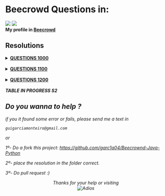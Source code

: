 # Beecrowd Questions in:
[![](https://img.shields.io/badge/Java-ED8B00?style=for-the-badge&logo=openjdk&logoColor=white)]() [![](https://img.shields.io/badge/Python-14354C?style=for-the-badge&logo=python&logoColor=white)]()
<Strong> <br>
My profile in [Beecrowd](https://www.beecrowd.com.br/judge/pt/profile/788313)

## Resolutions
<details>
    <summary><u>QUESTIONS 1000</u></summary>
    </br>
    <div align="left">
        <table border="1">
            <tr>
                <td> Questions</td>
                <td width="150">
                    <img src ="https://cdn-icons-png.flaticon.com/512/5968/5968282.png" alt ="Java">
                </td>
                <td width="150">
                <img src ="https://cdn4.iconfinder.com/data/icons/logos-and-brands/512/267_Python_logo-512.png" alt ="Python">
                </td>
            </tr>
            <tr>
                <td>1001</td >
                <td>
                    <a href="https://github.com/garc1a04/Beecrownd-Java-Python-C/blob/main/Questions-in-Java/1001.java"> <img src ="https://cdn.icon-icons.com/icons2/2406/PNG/512/eye_visible_hide_hidden_show_icon_145988.png"><a\>
                </td>
                <td>
                    <a href=" "> <img src ="https://cdn.icon-icons.com/icons2/2406/PNG/512/eye_slash_visible_hide_hidden_show_icon_145987.png"><a\>
                </td>
            </tr>
            <tr>
                <td>1002</td>
                <td> <a href="https://github.com/garc1a04/Beecrownd-Java-Python-C/blob/main/Questions-in-Java/1002.java"> <img src ="https://cdn.icon-icons.com/icons2/2406/PNG/512/eye_visible_hide_hidden_show_icon_145988.png"><a\></td>
                <td>  <a href="Error"> <img src ="https://cdn.icon-icons.com/icons2/2406/PNG/512/eye_slash_visible_hide_hidden_show_icon_145987.png"><a\></td>
            </tr>
            <tr>
                <td>1003</td >
                <td>
                    <a href="https://github.com/garc1a04/Beecrownd-Java-Python-C/blob/main/Questions-in-Java/1003.java"> <img src ="https://cdn.icon-icons.com/icons2/2406/PNG/512/eye_visible_hide_hidden_show_icon_145988.png"><a\>
                </td>
                <td>
                    <a href=" "> <img src ="https://cdn.icon-icons.com/icons2/2406/PNG/512/eye_slash_visible_hide_hidden_show_icon_145987.png"><a\>
                </td>
            </tr>
        </table>
    </div>
</details>
<br>

<details>
    <summary><u>QUESTIONS 1100</u></summary>
    </br>
    <div align="left">
        <table border="1">
            <tr>
                <td> Questions</td>
                <td width="150">
                    <img src ="https://cdn-icons-png.flaticon.com/512/5968/5968282.png" alt ="Java">
                </td>
                <td width="150">
                <img src ="https://cdn4.iconfinder.com/data/icons/logos-and-brands/512/267_Python_logo-512.png" alt ="Python">
                </td>
            </tr>
            <tr>
                <td>1001</td >
                <td>
                    <a href="https://github.com/garc1a04/Beecrownd-Java-Python-C/blob/main/Questions-in-Java/1001.java"> <img src ="https://cdn.icon-icons.com/icons2/2406/PNG/512/eye_visible_hide_hidden_show_icon_145988.png"><a\>
                </td>
                <td>
                    <a href=" "> <img src ="https://cdn.icon-icons.com/icons2/2406/PNG/512/eye_slash_visible_hide_hidden_show_icon_145987.png"><a\>
                </td>
            </tr>
            <tr>
                <td>1002</td>
                <td> <a href="https://github.com/garc1a04/Beecrownd-Java-Python-C/blob/main/Questions-in-Java/1002.java"> <img src ="https://cdn.icon-icons.com/icons2/2406/PNG/512/eye_visible_hide_hidden_show_icon_145988.png"><a\></td>
                <td>  <a href="Error"> <img src ="https://cdn.icon-icons.com/icons2/2406/PNG/512/eye_slash_visible_hide_hidden_show_icon_145987.png"><a\></td>
            </tr>
            <tr>
                <td>1003</td >
                <td>
                    <a href="https://github.com/garc1a04/Beecrownd-Java-Python-C/blob/main/Questions-in-Java/1003.java"> <img src ="https://cdn.icon-icons.com/icons2/2406/PNG/512/eye_visible_hide_hidden_show_icon_145988.png"><a\>
                </td>
                <td>
                    <a href=" "> <img src ="https://cdn.icon-icons.com/icons2/2406/PNG/512/eye_slash_visible_hide_hidden_show_icon_145987.png"><a\>
                </td>
            </tr>
        </table>
    </div>
</details>
<br>
<details>
    <summary><u>QUESTIONS 1200</u></summary>
    </br>
    <div align="left">
        <table border="1">
            <tr>
                <td> Questions</td>
                <td width="150">
                    <img src ="https://cdn-icons-png.flaticon.com/512/5968/5968282.png" alt ="Java">
                </td>
                <td width="150">
                <img src ="https://cdn4.iconfinder.com/data/icons/logos-and-brands/512/267_Python_logo-512.png" alt ="Python">
                </td>
            </tr>
            <tr>
                <td>1001</td >
                <td>
                    <a href="https://github.com/garc1a04/Beecrownd-Java-Python-C/blob/main/Questions-in-Java/1001.java"> <img src ="https://cdn.icon-icons.com/icons2/2406/PNG/512/eye_visible_hide_hidden_show_icon_145988.png"><a\>
                </td>
                <td>
                    <a href=" "> <img src ="https://cdn.icon-icons.com/icons2/2406/PNG/512/eye_slash_visible_hide_hidden_show_icon_145987.png"><a\>
                </td>
            </tr>
            <tr>
                <td>1002</td>
                <td> <a href="https://github.com/garc1a04/Beecrownd-Java-Python-C/blob/main/Questions-in-Java/1002.java"> <img src ="https://cdn.icon-icons.com/icons2/2406/PNG/512/eye_visible_hide_hidden_show_icon_145988.png"><a\></td>
                <td>  <a href="Error"> <img src ="https://cdn.icon-icons.com/icons2/2406/PNG/512/eye_slash_visible_hide_hidden_show_icon_145987.png"><a\></td>
            </tr>
            <tr>
                <td>1003</td >
                <td>
                    <a href="https://github.com/garc1a04/Beecrownd-Java-Python-C/blob/main/Questions-in-Java/1003.java"> <img src ="https://cdn.icon-icons.com/icons2/2406/PNG/512/eye_visible_hide_hidden_show_icon_145988.png"><a\>
                </td>
                <td>
                    <a href=" "> <img src ="https://cdn.icon-icons.com/icons2/2406/PNG/512/eye_slash_visible_hide_hidden_show_icon_145987.png"><a\>
                </td>
            </tr>
        </table>
    </div>
</details>
<br>
   <i>TABLE IN PROGRESS S2<i>
<br>
</strong>

## Do you wanna to help ?
 *if you it found some error or fails, please send me a text in*
        
    guigarciamonteiro@gmail.com

or

1º- Do a fork this project: https://github.com/garc1a04/Beecrownd-Java-Python

2º- place the resolution in the folder correct.   

3º- Do pull request :)   

<div align="Center">
<i>Thanks for your help or visiting <i>
    <br>
    <img src="https://media.tenor.com/4j0oG5XcDYkAAAAC/predator-handshake.gif" alt="Adios">
<div\>
